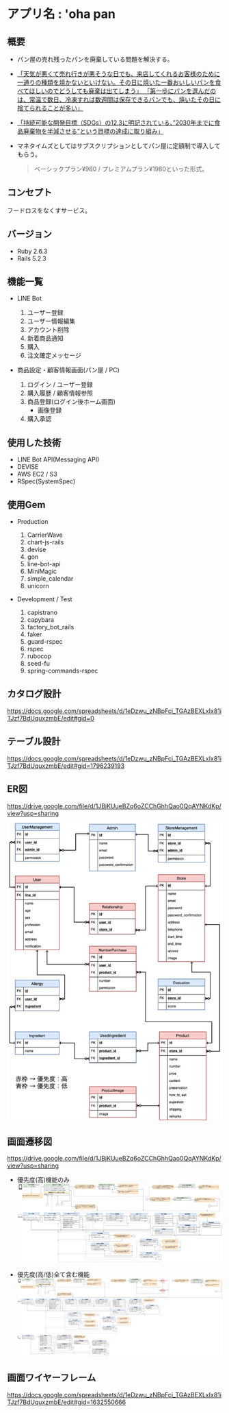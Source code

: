 # アプリ名 : 'oha pan

## 概要

- パン屋の売れ残ったパンを廃棄している問題を解決する。

- [「天気が悪くて売れ行きが悪そうな日でも、来店してくれるお客様のために一通りの種類を焼かないといけない。その日に焼いた一番おいしいパンを食べてほしいのでどうしても廃棄は出てしまう」
「第一歩にパンを選んだのは、常温で数日、冷凍すれば数週間は保存できるパンでも、焼いたその日に捨てられることが多い」](https://www.asahi.com/articles/ASM5H35LDM5HULOB001.html)

- [「持続可能な開発目標（SDGs）の12.3に明記されている、”2030年までに食品廃棄物を半減させる”という目標の達成に取り組み」](https://www.caa.go.jp/policies/policy/consumer_policy/information/food_loss/efforts/pdf/efforts_180628_0001.pdf)

- マネタイムズとしてはサブスクリプションとしてパン屋に定額制で導入してもらう。
    > ベーシックプラン¥980 / プレミアムプラン¥1980といった形式。

## コンセプト

フードロスをなくすサービス。

## バージョン

- Ruby 2.6.3
- Rails 5.2.3

## 機能一覧

- LINE Bot

    1. ユーザー登録
    1. ユーザー情報編集
    1. アカウント削除
    1. 新着商品通知
    1. 購入
    1. 注文確定メッセージ

- 商品設定・顧客情報画面(パン屋 / PC)

    1. ログイン / ユーザー登録
    1. 購入履歴 / 顧客情報参照
    1. 商品登録(ログイン後ホーム画面)
        - 画像登録
    1. 購入承認

## 使用した技術

- LINE Bot API(Messaging API)
- DEVISE
- AWS EC2 / S3
- RSpec(SystemSpec)

## 使用Gem
- Production

    1. CarrierWave
    1. chart-js-rails
    1. devise
    1. gon
    1. line-bot-api
    1. MiniMagic
    1. simple_calendar
    1. unicorn

- Development / Test

    1. capistrano
    1. capybara
    1. factory_bot_rails
    1. faker
    1. guard-rspec
    1. rspec
    1. rubocop
    1. seed-fu
    1. spring-commands-rspec

## カタログ設計

https://docs.google.com/spreadsheets/d/1eDzwu_zNBpFci_TGAzBEXLxIx81iTJzf7BdUquxzmbE/edit#gid=0

## テーブル設計

https://docs.google.com/spreadsheets/d/1eDzwu_zNBpFci_TGAzBEXLxIx81iTJzf7BdUquxzmbE/edit#gid=1796239193

## ER図

https://drive.google.com/file/d/1JBjKUueBZq6oZCChGhhQao0QqAYNKdKp/view?usp=sharing

!['ono pan_ER図](https://github.com/noriya1217/onopan/blob/images/onopan_screen_erd.jpg)

## 画面遷移図

https://drive.google.com/file/d/1JBjKUueBZq6oZCChGhhQao0QqAYNKdKp/view?usp=sharing

- 優先度(高)機能のみ
!['ono pan_画面遷移図](https://github.com/noriya1217/onopan/blob/images/onopan_screen_transition_diagram.jpg)

- 優先度(高/低)全て含む機能
!['ono pan_画面遷移図_全ての機能有](https://github.com/noriya1217/onopan/blob/images/onopan_screen_transition_diagram_all.jpg)

## 画面ワイヤーフレーム

https://docs.google.com/spreadsheets/d/1eDzwu_zNBpFci_TGAzBEXLxIx81iTJzf7BdUquxzmbE/edit#gid=1632550666

